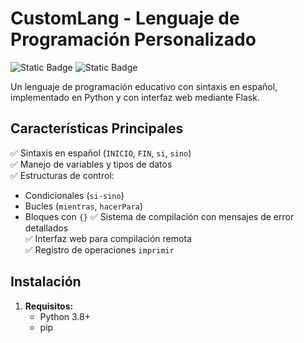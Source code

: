 # CustomLang - Lenguaje de Programación Personalizado

![Static Badge](https://img.shields.io/badge/Python-3.8%2B-blue)
![Static Badge](https://img.shields.io/badge/Flask-2.0%2B-lightgrey)

Un lenguaje de programación educativo con sintaxis en español, implementado en Python y con interfaz web mediante Flask.

## Características Principales

✅ Sintaxis en español (`INICIO`, `FIN`, `si`, `sino`)  
✅ Manejo de variables y tipos de datos  
✅ Estructuras de control:
   - Condicionales (`si-sino`)
   - Bucles (`mientras`, `hacerPara`)
   - Bloques con `{}`
✅ Sistema de compilación con mensajes de error detallados  
✅ Interfaz web para compilación remota  
✅ Registro de operaciones `imprimir`

## Instalación

1. **Requisitos:**
   - Python 3.8+
   - pip
